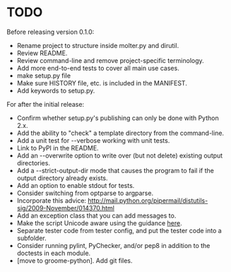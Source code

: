 TODO
====

Before releasing version 0.1.0:

 * Rename project to structure inside molter.py and dirutil.
 * Review README.
 * Review command-line and remove project-specific terminology.
 * Add more end-to-end tests to cover all main use cases.
 * make setup.py file
 * Make sure HISTORY file, etc. is included in the MANIFEST.
 * Add keywords to setup.py.

For after the initial release:

* Confirm whether setup.py's publishing can only be done with Python 2.x.
* Add the ability to "check" a template directory from the command-line.
* Add a unit test for --verbose working with unit tests.
* Link to PyPI in the README.
* Add an --overwrite option to write over (but not delete) existing output
  directories.
* Add a --strict-output-dir mode that causes the program to fail if
  the output directory already exists.
* Add an option to enable stdout for tests.
* Consider switching from optparse to argparse.
* Incorporate this advice:
    http://mail.python.org/pipermail/distutils-sig/2009-November/014370.html
* Add an exception class that you can add messages to.
* Make the script Unicode aware using the guidance [here](http://docs.python.org/howto/unicode.html).
* Separate tester code from tester config, and put the tester code into
  a subfolder.
* Consider running pylint, PyChecker, and/or pep8 in addition to the
  doctests in each module.
* [move to groome-python].  Add git files.
